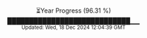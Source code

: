 <p align="center">
⏳Year Progress (96.31 %)<br>
████████████████████████████▁▁ <br>
<sub>Updated: Wed, 18 Dec 2024 12:04:39 GMT</sub>
</p>

